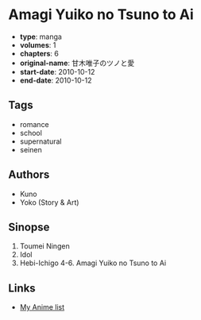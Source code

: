 # Amagi Yuiko no Tsuno to Ai

-   **type**: manga
-   **volumes**: 1
-   **chapters**: 6
-   **original-name**: 甘木唯子のツノと愛
-   **start-date**: 2010-10-12
-   **end-date**: 2010-10-12

## Tags

-   romance
-   school
-   supernatural
-   seinen

## Authors

-   Kuno
-   Yoko (Story & Art)

## Sinopse

1. Toumei Ningen
2. Idol
3. Hebi-Ichigo
   4-6. Amagi Yuiko no Tsuno to Ai

## Links

-   [My Anime list](https://myanimelist.net/manga/106402/Amagi_Yuiko_no_Tsuno_to_Ai)

